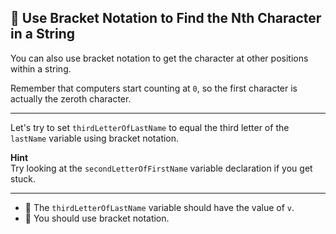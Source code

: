 🚀 Use Bracket Notation to Find the Nth Character in a String
-------------------------------------------------------------

You can also use bracket notation to get the character at other positions within a string.

Remember that computers start counting at `0`, so the first character is actually the zeroth character.

* * *

Let's try to set `thirdLetterOfLastName` to equal the third letter of the `lastName` variable using bracket notation.

**Hint**  
Try looking at the `secondLetterOfFirstName` variable declaration if you get stuck.

* * *

*   🧪 The `thirdLetterOfLastName` variable should have the value of `v`.
*   🧪 You should use bracket notation.
